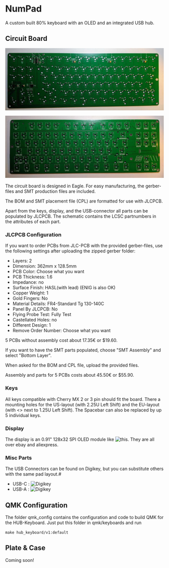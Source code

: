 # NumPad

A custom built 80% keyboard with an OLED and an integrated USB hub.

## Circuit Board

![Populated Circit Board - Bottom Side](pcb_back.jpg)

![Populated Circit Board - Top Side](pcb_front.jpg)

The circuit board is designed in Eagle.
For easy manufacturing, the gerber-files and SMT production files are included.

The BOM and SMT placement file (CPL) are formatted for use with JLCPCB.

Apart from the keys, display, and the USB-connector all parts can be populated by JLCPCB.
The schematic contains the LCSC partnumbers in the attributes of each part.

### JLCPCB Configuration

If you want to order PCBs from JLC-PCB with the provided gerber-files,
use the following settings after uploading the zipped gerber folder:

* Layers: 2
* Dimension: 362mm x 128.5mm
* PCB Color: Choose what you want
* PCB Thickness: 1.6
* Impedance: no
* Surface Finish: HASL(with lead) (ENIG is also OK)
* Copper Weight: 1
* Gold Fingers: No
* Material Details: FR4-Standard Tg 130-140C
* Panel By JLCPCB: No
* Flying Probe Test: Fully Test
* Castellated Holes: no
* Different Design: 1
* Remove Order Number: Choose what you want

5 PCBs without assembly cost about 17.35€ or $19.60.

If you want to have the SMT parts populated, choose "SMT Assembly" and select "Bottom Layer".

When asked for the BOM and CPL file, upload the provided files.

Assembly and parts for 5 PCBs costs about 45.50€ or $55.90.


### Keys

All keys compatible with Cherry MX 2 or 3 pin should fit the board.
There a mounting holes for the US-layout (with 2.25U Left Shift) and the EU-layout (with <> next to 1.25U Left Shift).
The Spacebar can also be replaced by up 5 individual keys.

### Display

The display is an 0.91" 128x32 SPI OLED module like ![this](https://www.ebay.com/itm/312892164528). They are all over ebay and aliexpress.

### Misc Parts

The USB Connectors can be found on Digikey, but you can substitute others with the same pad layout.#

* USB-C : ![Digikey](https://www.digikey.com/short/zm17vb)
* USB-A : ![Digikey](https://www.digikey.com/short/zm1tcc)


## QMK Configuration

The folder qmk_config contains the configuration and code to build QMK for the HUB-Keyboard.
Just put this folder in qmk/keyboards and run

```
make hub_keyboard/v1:default
```	
	
## Plate & Case

Coming soon!